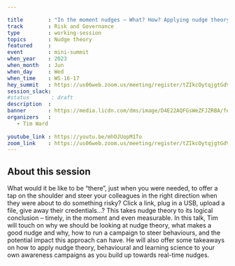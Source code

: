 ```yaml
---

title        : "In the moment nudges – What? How? Applying nudge theory to awareness"
track        : Risk and Governance
type         : working-session
topics       : Nudge theory
featured     :
event        : mini-summit
when_year    : 2023
when_month   : Jun
when_day     : Wed
when_time    : WS-16-17
hey_summit   : https://us06web.zoom.us/meeting/register/tZIkcOytqjgtGdVRBAWOoVW2_diSDCqnmZzj
session_slack:
#status       : draft
description  :
banner       : https://media.licdn.com/dms/image/D4E22AQFGsWeZFJZRBA/feedshare-shrink_2048_1536/0/1686261535491?e=1689206400&v=beta&t=rSwbzlke_AS_7-o13tZXoAVowsMzYT-lk71gJSwLAiE
organizers   :
   - Tim Ward
  
youtube_link : https://youtu.be/mhOJUopM1To
zoom_link    : https://us06web.zoom.us/meeting/register/tZIkcOytqjgtGdVRBAWOoVW2_diSDCqnmZzj
---
```



## About this session

What would it be like to be “there”, just when you were needed, to offer a tap on the shoulder and steer your colleagues in the right direction when they were about to do something risky? Click a link, plug in a USB, upload a file, give away their credentials…? This takes nudge theory to its logical conclusion – timely, in the moment and even measurable. In this talk, Tim will touch on why we should be looking at nudge theory, what makes a good nudge and why, how to run a campaign to steer behaviours, and the potential impact this approach can have. He will also offer some takeaways on how to apply nudge theory, behavioural and learning science to your own awareness campaigns as you build up towards real-time nudges.
